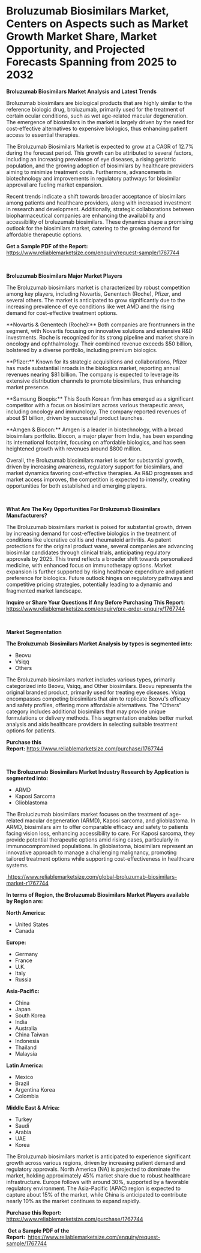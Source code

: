 <p><h1>Broluzumab Biosimilars Market, Centers on Aspects such as Market Growth Market Share, Market Opportunity, and Projected Forecasts Spanning from 2025 to 2032</h1></p><p><strong>Broluzumab Biosimilars Market Analysis and Latest Trends</strong></p>
<p><p>Broluzumab biosimilars are biological products that are highly similar to the reference biologic drug, broluzumab, primarily used for the treatment of certain ocular conditions, such as wet age-related macular degeneration. The emergence of biosimilars in the market is largely driven by the need for cost-effective alternatives to expensive biologics, thus enhancing patient access to essential therapies.</p><p>The Broluzumab Biosimilars Market is expected to grow at a CAGR of 12.7% during the forecast period. This growth can be attributed to several factors, including an increasing prevalence of eye diseases, a rising geriatric population, and the growing adoption of biosimilars by healthcare providers aiming to minimize treatment costs. Furthermore, advancements in biotechnology and improvements in regulatory pathways for biosimilar approval are fueling market expansion.</p><p>Recent trends indicate a shift towards broader acceptance of biosimilars among patients and healthcare providers, along with increased investment in research and development. Additionally, strategic collaborations between biopharmaceutical companies are enhancing the availability and accessibility of broluzumab biosimilars. These dynamics shape a promising outlook for the biosimilars market, catering to the growing demand for affordable therapeutic options.</p></p>
<p><strong>Get a Sample PDF of the Report:&nbsp;</strong> <a href="https://www.reliablemarketsize.com/enquiry/request-sample/1767744?utm_campaign=3322&utm_medium=2&utm_source=Github&utm_content=ia&utm_term=19042025&utm_id=broluzumab-biosimilars">https://www.reliablemarketsize.com/enquiry/request-sample/1767744</a></p>
<p>&nbsp;</p>
<p><strong>Broluzumab Biosimilars Major Market Players</strong></p>
<p><p>The Broluzumab biosimilars market is characterized by robust competition among key players, including Novartis, Genentech (Roche), Pfizer, and several others. The market is anticipated to grow significantly due to the increasing prevalence of eye conditions like wet AMD and the rising demand for cost-effective treatment options.</p><p>**Novartis & Genentech (Roche):** Both companies are frontrunners in the segment, with Novartis focusing on innovative solutions and extensive R&D investments. Roche is recognized for its strong pipeline and market share in oncology and ophthalmology. Their combined revenue exceeds $50 billion, bolstered by a diverse portfolio, including premium biologics.</p><p>**Pfizer:** Known for its strategic acquisitions and collaborations, Pfizer has made substantial inroads in the biologics market, reporting annual revenues nearing $81 billion. The company is expected to leverage its extensive distribution channels to promote biosimilars, thus enhancing market presence.</p><p>**Samsung Bioepis:** This South Korean firm has emerged as a significant competitor with a focus on biosimilars across various therapeutic areas, including oncology and immunology. The company reported revenues of about $1 billion, driven by successful product launches.</p><p>**Amgen & Biocon:** Amgen is a leader in biotechnology, with a broad biosimilars portfolio. Biocon, a major player from India, has been expanding its international footprint, focusing on affordable biologics, and has seen heightened growth with revenues around $800 million.</p><p>Overall, the Broluzumab biosimilars market is set for substantial growth, driven by increasing awareness, regulatory support for biosimilars, and market dynamics favoring cost-effective therapies. As R&D progresses and market access improves, the competition is expected to intensify, creating opportunities for both established and emerging players.</p></p>
<p>&nbsp;</p>
<p><strong>What Are The Key Opportunities For Broluzumab Biosimilars Manufacturers?</strong></p>
<p><p>The Broluzumab biosimilars market is poised for substantial growth, driven by increasing demand for cost-effective biologics in the treatment of conditions like ulcerative colitis and rheumatoid arthritis. As patent protections for the original product wane, several companies are advancing biosimilar candidates through clinical trials, anticipating regulatory approvals by 2025. This trend reflects a broader shift towards personalized medicine, with enhanced focus on immunotherapy options. Market expansion is further supported by rising healthcare expenditure and patient preference for biologics. Future outlook hinges on regulatory pathways and competitive pricing strategies, potentially leading to a dynamic and fragmented market landscape.</p></p>
<p><strong>Inquire or Share Your Questions If Any Before Purchasing This Report:</strong> <a href="https://www.reliablemarketsize.com/enquiry/pre-order-enquiry/1767744?utm_campaign=3322&utm_medium=2&utm_source=Github&utm_content=ia&utm_term=19042025&utm_id=broluzumab-biosimilars">https://www.reliablemarketsize.com/enquiry/pre-order-enquiry/1767744</a></p>
<p>&nbsp;</p>
<p><strong>Market Segmentation</strong></p>
<p><strong>The Broluzumab Biosimilars Market Analysis by types is segmented into:</strong></p>
<p><ul><li>Beovu</li><li>Vsiqq</li><li>Others</li></ul></p>
<p><p>The Broluzumab biosimilars market includes various types, primarily categorized into Beovu, Vsiqq, and Other biosimilars. Beovu represents the original branded product, primarily used for treating eye diseases. Vsiqq encompasses competing biosimilars that aim to replicate Beovu's efficacy and safety profiles, offering more affordable alternatives. The "Others" category includes additional biosimilars that may provide unique formulations or delivery methods. This segmentation enables better market analysis and aids healthcare providers in selecting suitable treatment options for patients.</p></p>
<p><strong>Purchase this Report:&nbsp;</strong><a href="https://www.reliablemarketsize.com/purchase/1767744?utm_campaign=3322&utm_medium=2&utm_source=Github&utm_content=ia&utm_term=19042025&utm_id=broluzumab-biosimilars">https://www.reliablemarketsize.com/purchase/1767744</a></p>
<p>&nbsp;</p>
<p><strong>The Broluzumab Biosimilars Market Industry Research by Application is segmented into:</strong></p>
<p><ul><li>ARMD</li><li>Kaposi Sarcoma</li><li>Glioblastoma</li></ul></p>
<p><p>The Brolucizumab biosimilars market focuses on the treatment of age-related macular degeneration (ARMD), Kaposi sarcoma, and glioblastoma. In ARMD, biosimilars aim to offer comparable efficacy and safety to patients facing vision loss, enhancing accessibility to care. For Kaposi sarcoma, they provide potential therapeutic options amid rising cases, particularly in immunocompromised populations. In glioblastoma, biosimilars represent an innovative approach to manage a challenging malignancy, promoting tailored treatment options while supporting cost-effectiveness in healthcare systems.</p></p>
<p><a href="https://www.reliablemarketsize.com/global-broluzumab-biosimilars-market-r1767744?utm_campaign=3322&utm_medium=2&utm_source=Github&utm_content=ia&utm_term=19042025&utm_id=broluzumab-biosimilars">&nbsp;https://www.reliablemarketsize.com/global-broluzumab-biosimilars-market-r1767744</a></p>
<p><strong>In terms of Region, the Broluzumab Biosimilars Market Players available by Region are:</strong></p>
<p>
    <p> <strong> North America: </strong>
        <ul>
            <li>United States</li>
            <li>Canada</li>
        </ul>
        </p> 
    <p> <strong> Europe: </strong>
        <ul>
            <li>Germany</li>
            <li>France</li>
            <li>U.K.</li>
            <li>Italy</li>
            <li>Russia</li>
        </ul>
        </p> 
    <p> <strong> Asia-Pacific: </strong>
        <ul>
            <li>China</li>
            <li>Japan</li>
            <li>South Korea</li>
            <li>India</li>
            <li>Australia</li>
            <li>China Taiwan</li>
            <li>Indonesia</li>
            <li>Thailand</li>
            <li>Malaysia</li>
        </ul>
        </p> 
    <p> <strong> Latin America: </strong>
        <ul>
            <li>Mexico</li>
            <li>Brazil</li>
            <li>Argentina Korea</li>
            <li>Colombia</li>
        </ul>
        </p> 
    <p> <strong> Middle East & Africa: </strong>
        <ul>
            <li>Turkey</li>
            <li>Saudi</li>
            <li>Arabia</li>
            <li>UAE</li>
            <li>Korea</li>
        </ul>
    </p>
    </p>
<p><p>The Broluzumab biosimilars market is anticipated to experience significant growth across various regions, driven by increasing patient demand and regulatory approvals. North America (NA) is projected to dominate the market, holding approximately 45% market share due to robust healthcare infrastructure. Europe follows with around 30%, supported by a favorable regulatory environment. The Asia-Pacific (APAC) region is expected to capture about 15% of the market, while China is anticipated to contribute nearly 10% as the market continues to expand rapidly.</p></p>
<p><strong>Purchase this Report: </strong><a href="https://www.reliablemarketsize.com/purchase/1767744?utm_campaign=3322&utm_medium=2&utm_source=Github&utm_content=ia&utm_term=19042025&utm_id=broluzumab-biosimilars">https://www.reliablemarketsize.com/purchase/1767744</a></p>
<p>&nbsp;<strong>Get a Sample PDF of the Report:&nbsp;&nbsp;</strong><a href="https://www.reliablemarketsize.com/enquiry/request-sample/1767744?utm_campaign=3322&utm_medium=2&utm_source=Github&utm_content=ia&utm_term=19042025&utm_id=broluzumab-biosimilars">https://www.reliablemarketsize.com/enquiry/request-sample/1767744</a></p>
<p><strong></strong></p>
<p><p></p><p></p><p></p></p>